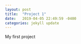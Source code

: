 ```yaml
---
layout: post
title:  "Project 1"
date:   2019-04-05 22:49:59 -0400
categories: jekyll update
---
```


My first project